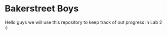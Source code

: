 # Bakerstreet Boys
Hello guys we will use this repository to keep track of out progress in Lab 2 :)
